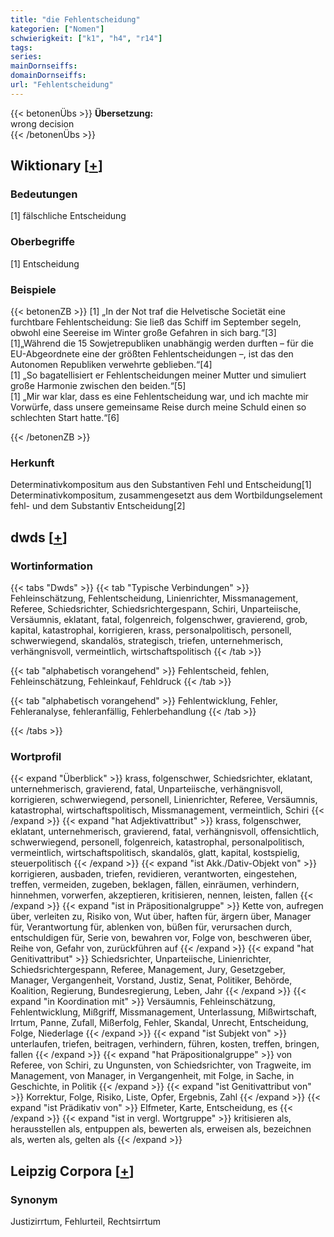 ```yaml
---
title: "die Fehlentscheidung"
kategorien: ["Nomen"]
schwierigkeit: ["k1", "h4", "r14"]
tags:
series:
mainDornseiffs:
domainDornseiffs:
url: "Fehlentscheidung"
---
```


{{< betonenÜbs >}}
**Übersetzung:**  
wrong decision  
{{< /betonenÜbs >}}

## Wiktionary [[+](https://de.wiktionary.org/wiki/Fehlentscheidung)]

### Bedeutungen
[1] fälschliche Entscheidung  

### Oberbegriffe
[1] Entscheidung  

### Beispiele
{{< betonenZB >}}
[1] „In der Not traf die Helvetische Societät eine furchtbare Fehlentscheidung: Sie ließ das Schiff im September segeln, obwohl eine Seereise im Winter große Gefahren in sich barg.“[3]  
[1]„Während die 15 Sowjetrepubliken unabhängig werden durften – für die EU-Abgeordnete eine der größten Fehlentscheidungen –, ist das den Autonomen Republiken verwehrte geblieben.“[4]  
[1] „So bagatellisiert er Fehlentscheidungen meiner Mutter und simuliert große Harmonie zwischen den beiden.“[5]  
[1] „Mir war klar, dass es eine Fehlentscheidung war, und ich machte mir Vorwürfe, dass unsere gemeinsame Reise durch meine Schuld einen so schlechten Start hatte.“[6]  

{{< /betonenZB >}}
### Herkunft
Determinativkompositum aus den Substantiven Fehl und Entscheidung[1]  
Determinativkompositum, zusammengesetzt aus dem Wortbildungselement fehl- und dem Substantiv Entscheidung[2]  



## dwds [[+](https://www.dwds.de/wb/Fehlentscheidung)]

### Wortinformation
{{< tabs "Dwds" >}}
{{< tab "Typische Verbindungen" >}}
Fehleinschätzung, Fehlentscheidung, Linienrichter, Missmanagement, Referee, Schiedsrichter, Schiedsrichtergespann, Schiri, Unparteiische, Versäumnis, eklatant, fatal, folgenreich, folgenschwer, gravierend, grob, kapital, katastrophal, korrigieren, krass, personalpolitisch, personell, schwerwiegend, skandalös, strategisch, triefen, unternehmerisch, verhängnisvoll, vermeintlich, wirtschaftspolitisch
{{< /tab >}}

{{< tab "alphabetisch vorangehend" >}}
Fehlentscheid, fehlen, Fehleinschätzung, Fehleinkauf, Fehldruck
{{< /tab >}}

{{< tab "alphabetisch vorangehend" >}}
Fehlentwicklung, Fehler, Fehleranalyse, fehleranfällig, Fehlerbehandlung
{{< /tab >}}

{{< /tabs >}}

### Wortprofil
{{< expand "Überblick" >}} krass, folgenschwer, Schiedsrichter, eklatant, unternehmerisch, gravierend, fatal, Unparteiische, verhängnisvoll, korrigieren, schwerwiegend, personell, Linienrichter, Referee, Versäumnis, katastrophal, wirtschaftspolitisch, Missmanagement, vermeintlich, Schiri {{< /expand >}}
{{< expand "hat Adjektivattribut" >}} krass, folgenschwer, eklatant, unternehmerisch, gravierend, fatal, verhängnisvoll, offensichtlich, schwerwiegend, personell, folgenreich, katastrophal, personalpolitisch, vermeintlich, wirtschaftspolitisch, skandalös, glatt, kapital, kostspielig, steuerpolitisch {{< /expand >}}
{{< expand "ist Akk./Dativ-Objekt von" >}} korrigieren, ausbaden, triefen, revidieren, verantworten, eingestehen, treffen, vermeiden, zugeben, beklagen, fällen, einräumen, verhindern, hinnehmen, vorwerfen, akzeptieren, kritisieren, nennen, leisten, fallen {{< /expand >}}
{{< expand "ist in Präpositionalgruppe" >}} Kette von, aufregen über, verleiten zu, Risiko von, Wut über, haften für, ärgern über, Manager für, Verantwortung für, ablenken von, büßen für, verursachen durch, entschuldigen für, Serie von, bewahren vor, Folge von, beschweren über, Reihe von, Gefahr von, zurückführen auf {{< /expand >}}
{{< expand "hat Genitivattribut" >}} Schiedsrichter, Unparteiische, Linienrichter, Schiedsrichtergespann, Referee, Management, Jury, Gesetzgeber, Manager, Vergangenheit, Vorstand, Justiz, Senat, Politiker, Behörde, Koalition, Regierung, Bundesregierung, Leben, Jahr {{< /expand >}}
{{< expand "in Koordination mit" >}} Versäumnis, Fehleinschätzung, Fehlentwicklung, Mißgriff, Missmanagement, Unterlassung, Mißwirtschaft, Irrtum, Panne, Zufall, Mißerfolg, Fehler, Skandal, Unrecht, Entscheidung, Folge, Niederlage {{< /expand >}}
{{< expand "ist Subjekt von" >}} unterlaufen, triefen, beitragen, verhindern, führen, kosten, treffen, bringen, fallen {{< /expand >}}
{{< expand "hat Präpositionalgruppe" >}} von Referee, von Schiri, zu Ungunsten, von Schiedsrichter, von Tragweite, im Management, von Manager, in Vergangenheit, mit Folge, in Sache, in Geschichte, in Politik {{< /expand >}}
{{< expand "ist Genitivattribut von" >}} Korrektur, Folge, Risiko, Liste, Opfer, Ergebnis, Zahl {{< /expand >}}
{{< expand "ist Prädikativ von" >}} Elfmeter, Karte, Entscheidung, es {{< /expand >}}
{{< expand "ist in vergl. Wortgruppe" >}} kritisieren als, herausstellen als, entpuppen als, bewerten als, erweisen als, bezeichnen als, werten als, gelten als {{< /expand >}}

## Leipzig Corpora [[+](https://corpora.uni-leipzig.de/en/res?word=Fehlentscheidung&corpusId=deu_newscrawl-public_2018)]


### Synonym
Justizirrtum, Fehlurteil, Rechtsirrtum

